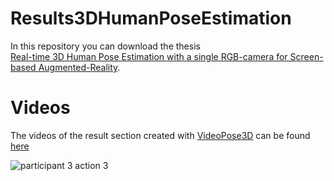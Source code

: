 # Results3DHumanPoseEstimation

In this repository you can download the thesis    
[Real-time 3D Human Pose Estimation with a single RGB-camera for Screen-based Augmented-Reality](Masterthesis_3DHumanPose_TobiasCzempiel_small.pdf).


# Videos

The videos of the result section created with [VideoPose3D](https://github.com/facebookresearch/VideoPose3D) can be found [here](https://tobiascz.github.io/Results3DHumanPoseEstimation/)

![participant 3 action 3](figures/Gif_P3A3.gif)








